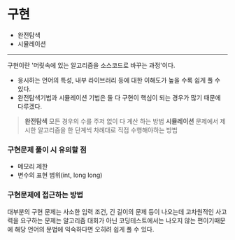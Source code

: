 # 구현
- 완전탐색
- 시뮬레이션
---

구현이란 '머릿속에 있는 알고리즘을 소스코드로 바꾸는 과정'이다.

- 응시하는 언어의 특성, 내부 라이브러리 등에 대한 이해도가 높을 수록 쉽게 풀 수 있다.
- 완전탐색기법과 시뮬레이션 기법은 둘 다 구현이 핵심이 되는 경우가 많기 때문에 다루겠다.

> **완전탐색**
모든 경우의 수를 주저 없이 다 계산 하는 방법
> **시뮬레이션**
문제에서 제시한 알고리즘을 한 단계씩 차례대로 직접 수행해야하는 방법

### 구현문제 풀이 시 유의할 점
- 메모리 제한
- 변수의 표현 범위(int, long long)

### 구현문제에 접근하는 방법
대부분의 구현 문제는 사소한 입력 조건, 긴 길이의 문제 등이 나오는데 고차원적인 사고력을 요구하는 문제는 알고리즘 대회가 아닌 코딩테스트에서는 나오지 않는 편이기때문에 해당 언어의 문법에 익숙하다면 오히려 쉽게 풀 수 있다.
